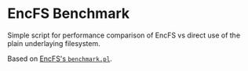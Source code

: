 # EncFS Benchmark

Simple script for performance comparison of EncFS vs direct use of the plain underlaying filesystem.

Based on [EncFS's `benchmark.pl`](https://github.com/vgough/encfs/blob/v1.9.5/integration/benchmark.pl).
